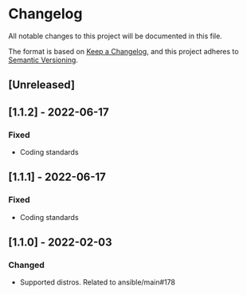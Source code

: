 # Changelog
All notable changes to this project will be documented in this file.

The format is based on [Keep a Changelog](https://keepachangelog.com/en/1.0.0/),
and this project adheres to [Semantic Versioning](https://semver.org/spec/v2.0.0.html).

## [Unreleased]

## [1.1.2] - 2022-06-17
### Fixed
- Coding standards

## [1.1.1] - 2022-06-17
### Fixed
- Coding standards

## [1.1.0] - 2022-02-03
### Changed
- Supported distros. Related to ansible/main#178
